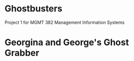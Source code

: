 # Ghostbusters
Project 1 for MGMT 382 Management Information Systems
<html>
 
 <h1> Georgina and George's Ghost Grabber </h1>
 
</html>
